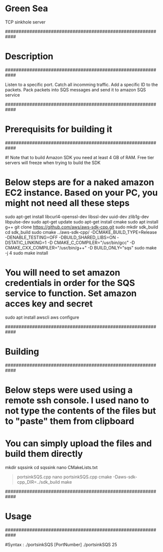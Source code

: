# Green Sea

TCP sinkhole server

############################################################
# Description
############################################################

Listen to a specific port. Catch all incomming traffic. Add a specific ID to the packets. Pack packets into SQS messages and send it to amazon SQS service

############################################################
# Prerequisits for building it
############################################################

#! Note that to build Amazon SDK you need at least 4 GB of RAM. Free tier servers will freeze when trying to build the SDK
# Below steps are for a naked amazon EC2 instance. Based on your PC, you might not need all these steps

sudo apt-get install libcurl4-openssl-dev libssl-dev uuid-dev zlib1g-dev libpulse-dev
sudo apt-get update
sudo apt-get install cmake
sudo apt install g++
git clone https://github.com/aws/aws-sdk-cpp.git
sudo mkdir sdk_build
cd sdk_build
sudo cmake ../aws-sdk-cpp/ -DCMAKE_BUILD_TYPE=Release -DENABLE_TESTING=OFF -DBUILD_SHARED_LIBS=ON -DSTATIC_LINKING=1 -D CMAKE_C_COMPILER="/usr/bin/gcc" -D CMAKE_CXX_COMPILER="/usr/bin/g++" -D BUILD_ONLY="sqs"
sudo make -j 4
sudo make install

# You will need to set amazon credentials in order for the SQS service to function. Set amazon acces key and secret
sudo apt install awscli
aws configure

############################################################
# Building
############################################################

# Below steps were used using a remote ssh console. I used nano to not type the contents of the files but to "paste" them from clipboard
# You can simply upload the files and build them directly
mkdir sqssink
cd sqssink
nano CMakeLists.txt
> portsinkSQS.cpp
nano portsinkSQS.cpp
cmake -Daws-sdk-cpp_DIR=../sdk_build
make

############################################################
# Usage
############################################################

#Syntax : ./portsinkSQS [PortNumber]
./portsinkSQS 25 